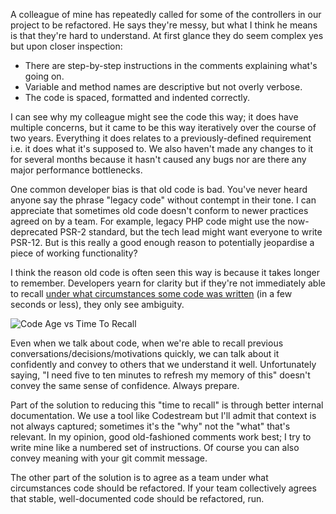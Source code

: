 A colleague of mine has repeatedly called for some of the controllers in our project to be refactored. He says they're messy, but what I think he means is that they're hard to understand. At first glance they do seem complex yes but upon closer inspection:

- There are step-by-step instructions in the comments explaining what's going on.
- Variable and method names are descriptive but not overly verbose.
- The code is spaced, formatted and indented correctly.

I can see why my colleague might see the code this way; it does have multiple concerns, but it came to be this way iteratively over the course of two years. Everything it does relates to a previously-defined requirement i.e. it does what it's supposed to. We also haven't made any changes to it for several months because it hasn't caused any bugs nor are there any major performance bottlenecks.

One common developer bias is that old code is bad. You've never heard anyone say the phrase "legacy code" without contempt in their tone. I can appreciate that sometimes old code doesn't conform to newer practices agreed on by a team. For example, legacy PHP code might use the now-deprecated PSR-2 standard, but the tech lead might want everyone to write PSR-12. But is this really a good enough reason to potentially jeopardise a piece of working functionality?

I think the reason old code is often seen this way is because it takes longer to remember. Developers yearn for clarity but if they're not immediately able to recall [under what circumstances some code was written](/building-software-sharing-knowledge) (in a few seconds or less), they only see ambiguity.

![Code Age vs Time To Recall](/img/time_to_recall.jpg)

Even when we talk about code, when we're able to recall previous conversations/decisions/motivations quickly, we can talk about it confidently and convey to others that we understand it well. Unfortunately saying, "I need five to ten minutes to refresh my memory of this" doesn't convey the same sense of confidence. Always prepare.

Part of the solution to reducing this "time to recall" is through better internal documentation. We use a tool like Codestream but I'll admit that context is not always captured; sometimes it's the "why" not the "what" that's relevant. In my opinion, good old-fashioned comments work best; I try to write mine like a numbered set of instructions. Of course you can also convey meaning with your git commit message.

The other part of the solution is to agree as a team under what circumstances code should be refactored. If your team collectively agrees that stable, well-documented code should be refactored, run.
